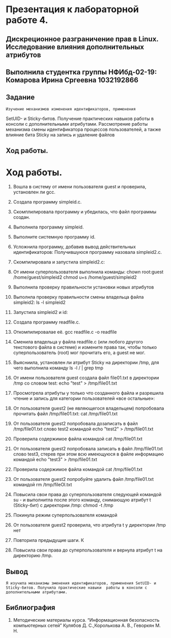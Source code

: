 # Презентация к лабораторной работе 4.
## Дискреционное разграничение прав в Linux. Исследование влияния дополнительных атрибутов

## Выполнила студентка группы НФИбд-02-19: Комарова Ирина Сргеевна 1032192866

## Задание
    Изучение механизмов изменения идентификаторов, применения
SetUID- и Sticky-битов. Получение практических навыков работы в консоли с дополнительными атрибутами. Рассмотрение работы механизма
смены идентификатора процессов пользователей, а также влияние бита
Sticky на запись и удаление файлов

## Ход работы.
# Ход работы.
1. Вошла в систему от имени пользователя guest и проверила, установлен ли gcc.
2. Создала программу simpleid.c.
3. Скомплилировала программу и убедилась, что файл программы создан.
4. Выполнила программу simpleid.
5. Выполните системную программу id.
6. Усложнила программу, добавив вывод действительных идентификаторов:
Получившуюся программу назовала simpleid2.c.
7. Скомпилировала и запустила simpleid2.c:
8. От имени суперпользователя выполнила команды:
chown root:guest /home/guest/simpleid2
chmod u+s /home/guest/simpleid2
9. Выполнила проверку правильности установки новых атрибутов
10. Выполнла проверку правильности смены владельца файла simpleid2:
ls -l simpleid2
11. Запустила simpleid2 и id:
13. Создала программу readfile.c.
14. Откомпилировалае её.
gcc readfile.c -o readfile
15. Сменила владельца у файла readfile.c (или любого другого текстового
файла в системе) и измените права так, чтобы только суперпользователь
(root) мог прочитать его, a guest не мог.

1. Выясниила, установлен ли атрибут Sticky на директории /tmp, для чего
выполнила команду
ls -l / | grep tmp
2. От имени пользователя guest создала файл file01.txt в директории /tmp
со словом test:
echo "test" > /tmp/file01.txt
3. Просмотрела атрибуты у только что созданного файла и разрешила чтение и запись для категории пользователей «все остальные»:
4. От пользователя guest2 (не являющегося владельцем) попробовала прочитать файл /tmp/file01.txt:
cat /tmp/file01.txt
5. От пользователя guest2 попробовала дозаписать в файл
/tmp/file01.txt слово test2 командой
echo "test2" > /tmp/file01.txt
6. Проверила содержимое файла командой
cat /tmp/file01.txt
7. От пользователя guest2 попробовала записать в файл /tmp/file01.txt
слово test3, стерев при этом всю имеющуюся в файле информацию командой
echo "test3" > /tmp/file01.txt
8. Проверила содержимое файла командой
cat /tmp/file01.txt
9. От пользователя guest2 попробуйте удалить файл /tmp/file01.txt командой
rm /tmp/fileOl.txt
10. Повысила свои права до суперпользователя следующей командой
su -
и выполнитла после этого команду, снимающую атрибут t (Sticky-бит) с
директории /tmp:
chmod -t /tmp
11. Покинула режим суперпользователя командой
12. От пользователя guest2 проверила, что атрибута t у директории /tmp
нет
13. Повторила предыдущие шаги. К
14. Повысила свои права до суперпользователя и вернула атрибут t на директорию /tmp.

## Вывод 
    Я изучила механизмы зменения идентификаторов, применения SetUID- и Sticky-битов. Получила практические навыки  работы в консоли с дополнительными атрибутами.

## Библиография
1. Методические материалы курса. “Информационная безопасность компьютерных сетей” Кулябов Д. С.,Королькова А. В., Геворкян М. Н.